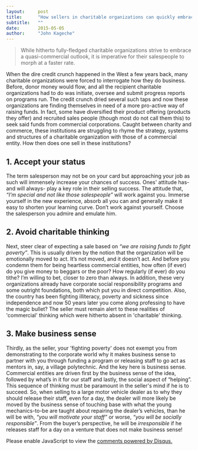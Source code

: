 ```yaml
---
layout:     post
title:      "How sellers in charitable organizations can quickly embrace a commercial outlook"
subtitle:   ""
date:       2015-05-05
author:     "John Kageche"
---
```


<blockquote>While hitherto fully-fledged charitable organizations strive to embrace a quasi-commercial outlook, it is imperative for their salespeople to morph at a faster rate.</blockquote>

<p>When the dire credit crunch happened in the West a few years back, many charitable organizations were forced to interrogate how they do business. Before, donor money would flow, and all the recipient charitable organizations had to do was initiate, oversee and submit progress reports on programs run. The credit crunch dried several such taps and now these organizations are finding themselves in need of a more pro-active way of raising funds. In fact, some have diversified their product offering (products they offer) and recruited sales people (though most do not call them this) to seek said funds from commercial corporations. Caught between charity and commerce, these institutions are struggling to rhyme the strategy, systems and structures of a charitable organization with those of a commercial entity. How then does one sell in these institutions?</p> 

<h2 class="section-heading">1. Accept your status</h2>

<p>The term salesperson may not be on your card but approaching your job as such will immensely increase your chances of success. Ones' attitude has- and will always- play a key role in their selling success.  The attitude that, <i>“I’m special and not like those salespeople”</i> will work against you. Immerse yourself in the new experience, absorb all you can and generally make it easy to shorten your learning curve. Don’t work against yourself.  Choose the salesperson you admire and emulate him.</p>

<h2 class="section-heading">2. Avoid charitable thinking</h2>

<p>Next, steer clear of expecting a sale based on <i>“we are raising funds to fight poverty”</i>. This is usually driven by the notion that the organization will be emotionally moved to act. It’s not moved, and it doesn’t act. And before you condemn them for being heartless commercial entities, how often (if ever) do you give money to beggars or the poor? How regularly (if ever) do you tithe? I’m willing to bet, closer to zero than always. In addition, these very organizations already have corporate social responsibility programs and some outright foundations, both which put you in direct competition. Also, the country has been fighting illiteracy, poverty and sickness since independence and now 50 years later you come along professing to have the magic bullet? The seller must remain alert to these realities of 'commercial' thinking which were hitherto absent in 'charitable' thinking.</p>

<h2 class="section-heading">3. Make business sense</h2>

<p>Thirdly, as the seller, your 'fighting poverty' does not exempt you from demonstrating to the corporate world why it makes business sense to partner with you through funding a program or releasing staff to go act as mentors in, say, a village polytechnic. And the key here is business sense. Commercial entities are driven first by the business sense of the idea, followed by what’s in it for our staff and lastly, the social aspect of “helping”. This sequence of thinking must be paramount in the seller's mind if he is to succeed. So, when selling to a large motor vehicle dealer as to why they should release their staff, even for a day, the dealer will more likely be moved by the business sense of touching base with what the young mechanics-to-be are taught about repairing the dealer’s vehicles, than he will be with, <i>“you will motivate your staff”</i> or worse, <i>“you will be socially responsible”</i>. From the buyer’s perspective, he will be <i>irresponsible</i> if he releases staff for a day on a venture that does not make business sense!</p>

<div id="disqus_thread"></div>
<script type="text/javascript">
    /* * * CONFIGURATION VARIABLES * * */
    var disqus_shortname = 'lendmeyourears';
    var disqus_identifier = '2015-05-05';
    
    /* * * DON'T EDIT BELOW THIS LINE * * */
    (function() {
        var dsq = document.createElement('script'); dsq.type = 'text/javascript'; dsq.async = true;
        dsq.src = '//' + disqus_shortname + '.disqus.com/embed.js';
        (document.getElementsByTagName('head')[0] || document.getElementsByTagName('body')[0]).appendChild(dsq);
    })();
</script>
<noscript>Please enable JavaScript to view the <a href="https://disqus.com/?ref_noscript" rel="nofollow">comments powered by Disqus.</a></noscript>

<script type="text/javascript"><!--
//<![CDATA[
	twatchData = 'page='+encodeURIComponent( window.location );
	if( typeof document.referrer != 'undefined' && document.referrer != '' ) {
		twatchData += '&ref='+encodeURIComponent( document.referrer );
	}
	twatchData += '&no_cookies=true';
	if( typeof screen.width != 'undefined' ) {
		twatchData += '&resolution='+screen.width+'x'+screen.height;
	}
	document.write('<scr'+'ipt type="text/javascript" '+
	'src="http://www.lendmeyourears.co.ke/twatch/remote/js_logger.php?'+twatchData+'">'+
	'</scr'+'ipt>');
//]]>
//--></script>